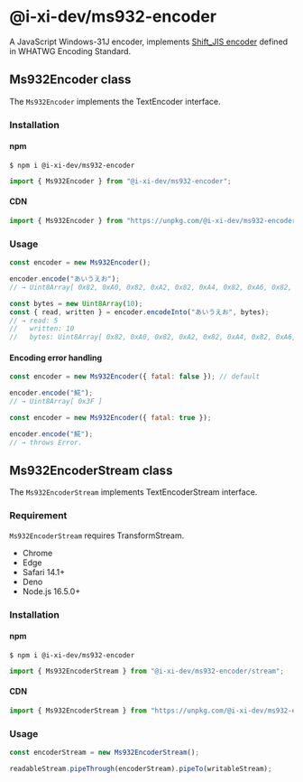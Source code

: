# @i-xi-dev/ms932-encoder

A JavaScript Windows-31J encoder, implements [Shift_JIS encoder](https://encoding.spec.whatwg.org/#shift_jis-encoder) defined in WHATWG Encoding Standard.


## Ms932Encoder class

The `Ms932Encoder` implements the TextEncoder interface.


### Installation

#### npm

```console
$ npm i @i-xi-dev/ms932-encoder
```

```javascript
import { Ms932Encoder } from "@i-xi-dev/ms932-encoder";
```

#### CDN

```javascript
import { Ms932Encoder } from "https://unpkg.com/@i-xi-dev/ms932-encoder";
```


### Usage
```javascript
const encoder = new Ms932Encoder();

encoder.encode("あいうえお");
// → Uint8Array[ 0x82, 0xA0, 0x82, 0xA2, 0x82, 0xA4, 0x82, 0xA6, 0x82, 0xA8 ]

const bytes = new Uint8Array(10);
const { read, written } = encoder.encodeInto("あいうえお", bytes);
// → read: 5
//   written: 10
//   bytes: Uint8Array[ 0x82, 0xA0, 0x82, 0xA2, 0x82, 0xA4, 0x82, 0xA6, 0x82, 0xA8 ]
```

#### Encoding error handling
```javascript
const encoder = new Ms932Encoder({ fatal: false }); // default

encoder.encode("𩸽");
// → Uint8Array[ 0x3F ]
```

```javascript
const encoder = new Ms932Encoder({ fatal: true });

encoder.encode("𩸽");
// → throws Error.
```


## Ms932EncoderStream class

The `Ms932EncoderStream` implements TextEncoderStream interface.


### Requirement
`Ms932EncoderStream` requires TransformStream.

- Chrome
- Edge
- Safari 14.1+
- Deno
- Node.js 16.5.0+


### Installation

#### npm

```console
$ npm i @i-xi-dev/ms932-encoder
```

```javascript
import { Ms932EncoderStream } from "@i-xi-dev/ms932-encoder/stream";
```

#### CDN

```javascript
import { Ms932EncoderStream } from "https://unpkg.com/@i-xi-dev/ms932-encoder/dist/stream/index.js";
```


### Usage
```javascript
const encoderStream = new Ms932EncoderStream();

readableStream.pipeThrough(encoderStream).pipeTo(writableStream);
```
